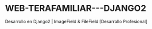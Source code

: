 # WEB-TERAFAMILIAR---DJANGO2
Desarrollo en Django2 | ImageField &amp; FileField [Desarrollo Profesional]

